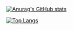 [![Anurag's GitHub stats](https://github-stats-kappa.vercel.app/api?username=Pattywu20031224&show_icons=true&count_private=true)](https://github.com/anuraghazra/github-readme-stats)

[![Top Langs](https://github-stats-kappa.vercel.app/api/top-langs/?username=Pattywu20031224&langs_count=10)](https://github.com/anuraghazra/github-readme-stats)


